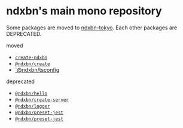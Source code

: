 # ndxbn's main mono repository

Some packages are moved to [ndxbn-tokyo](https://github.com/).
Each other packages are DEPRECATED.

moved

- [`create-ndxbn`](./packages/global/create-ndxbn)
- [`@ndxbn/create`](./packages/@ndxbn/create)
- [`@ndxbn/tsconfig](./packages/@ndxbn/tsconfig)

deprecated

- [`@ndxbn/hello`](./servers/hello)
- [`@ndxbn/create-server`](./packages/@ndxbn/create-server)
- [`@ndxbn/logger`](./packages/@ndxbn/logger)
- [`@ndxbn/preset-jest`](./packages/@ndxbn/preset-jest)
- [`@ndxbn/preset-jest`](./packages/@ndxbn/preset-jest)
